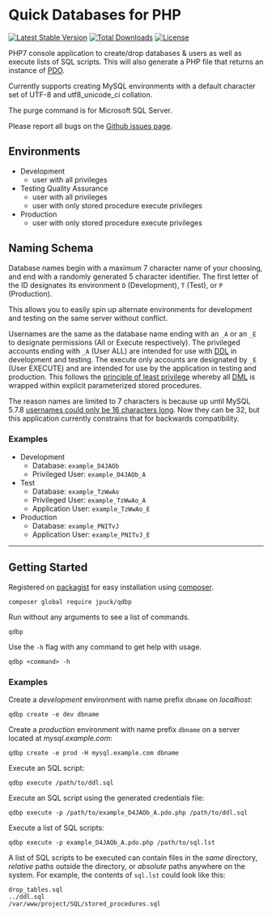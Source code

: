 # Quick Databases for PHP

[![Latest Stable Version][7]][6]
[![Total Downloads][8]][6]
[![License][9]][6]

PHP7 console application to create/drop databases & users as well as execute
lists of SQL scripts. This will also generate a PHP file that returns an
instance of [PDO][10].

Currently supports creating MySQL environments with a default character set of
UTF-8 and utf8_unicode_ci collation.

The purge command is for Microsoft SQL Server.

Please report all bugs on the [Github issues page][4].

## Environments

* Development
    * user with all privileges
* Testing Quality Assurance
    * user with all privileges
    * user with only stored procedure execute privileges
* Production
    * user with only stored procedure execute privileges

## Naming Schema

Database names begin with a maximum 7 character name of your choosing, and end
with a randomly generated 5 character identifier. The first letter of the ID
designates its environment `D` (Development), `T` (Test), or `P` (Production).

This allows you to easily spin up alternate environments for development and
testing on the same server without conflict.

Usernames are the same as the database name ending with an `_A` or an `_E` to
designate permissions (All or Execute respectively).
The privileged accounts ending with `_A` (User ALL)
are intended for use with [DDL][1] in development and testing.
The execute only accounts are designated by `_E` (User EXECUTE)
and are intended for use by the application in testing and production.
This follows the [principle of least privilege][3] whereby
all [DML][2] is wrapped within explicit parameterized stored procedures.

The reason names are limited to 7 characters is because up until MySQL 5.7.8
[usernames could only be 16 characters long][11]. Now they can be 32, but this
application currently constrains that for backwards compatibility.

### Examples

* Development
    * Database:         `example_D4JAOb`
    * Privileged  User: `example_D4JAOb_A`
* Test
    * Database:         `example_TzWwAo`
    * Privileged  User: `example_TzWwAo_A`
    * Application User: `example_TzWwAo_E`
* Production
    * Database:         `example_PNITvJ`
    * Application User: `example_PNITvJ_E`

----------

## Getting Started

Registered on [packagist][6] for easy installation using [composer][5].

    composer global require jpuck/qdbp

Run without any arguments to see a list of commands.

    qdbp

Use the `-h` flag with any command to get help with usage.

    qdbp <command> -h

### Examples

Create a *development* environment with name prefix `dbname` on *localhost*:

    qdbp create -e dev dbname

Create a *production* environment with name prefix `dbname` on a server
located at *mysql.example.com*:

    qdbp create -e prod -H mysql.example.com dbname

Execute an SQL script:

    qdbp execute /path/to/ddl.sql

Execute an SQL script using the generated credentials file:

    qdbp execute -p /path/to/example_D4JAOb_A.pdo.php /path/to/ddl.sql

Execute a list of SQL scripts:

    qdbp execute -p example_D4JAOb_A.pdo.php /path/to/sql.lst

A list of SQL scripts to be executed can contain files in the *same* directory,
*relative* paths outside the directory, or *absolute* paths anywhere on the system.
For example, the contents of `sql.lst` could look like this:

    drop_tables.sql
    ../ddl.sql
    /var/www/project/SQL/stored_procedures.sql


  [1]:https://en.wikipedia.org/wiki/Data_definition_language
  [2]:https://en.wikipedia.org/wiki/Data_manipulation_language
  [3]:https://en.wikipedia.org/wiki/Principle_of_least_privilege
  [4]:https://github.com/jpuck/qdbp/issues
  [5]:https://getcomposer.org/
  [6]:https://packagist.org/packages/jpuck/qdbp
  [7]:https://poser.pugx.org/jpuck/qdbp/v/stable
  [8]:https://poser.pugx.org/jpuck/qdbp/downloads
  [9]:https://poser.pugx.org/jpuck/qdbp/license
  [10]:http://php.net/manual/en/book.pdo.php
  [11]:http://dev.mysql.com/doc/refman/5.7/en/user-names.html
